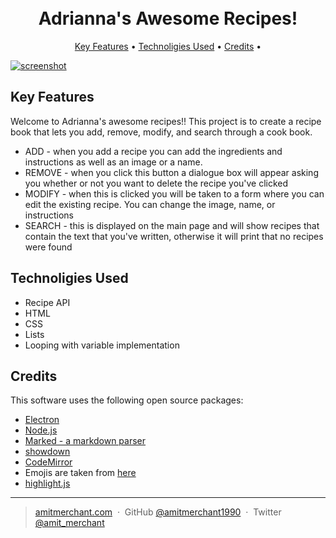 <h1 align="center">
  <br>
  Adrianna's Awesome Recipes!
  <br>
 
</h1>



<p align="center">
  <a href="#key-features">Key Features</a> •
  <a href="#how-to-use">Technoligies Used</a> •
  <a href="#credits">Credits</a> •
</p>

[![screenshot](https://raw.githubusercontent.com/amitmerchant1990/electron-markdownify/master/app/img/markdownify.gif)](https://www.google.com/url?sa=i&url=https%3A%2F%2Fwww.bsr.org%2Fen%2Findustries%2Ftechnology&psig=AOvVaw3j_VuepiimwFGb7orXPBt9&ust=1713020352725000&source=images&cd=vfe&opi=89978449&ved=0CBIQjRxqFwoTCIj_6qb4vIUDFQAAAAAdAAAAABAE)

## Key Features
Welcome to Adrianna's awesome recipes!! This project is to create a recipe book that lets you add, remove, modify, and search through a cook book.
* ADD - when you add a recipe you can add the ingredients and instructions as well as an image or a name.
* REMOVE - when you click this button a dialogue box will appear asking you whether or not you want to delete the recipe you've clicked
* MODIFY - when this is clicked you will be taken to a form where you can edit the existing recipe. You can change the image, name, or instructions
* SEARCH - this is displayed on the main page and will show recipes that contain the text that you've written, otherwise it will print that no recipes were found




## Technoligies Used
* Recipe API
* HTML
* CSS
* Lists
* Looping with variable implementation

## Credits

This software uses the following open source packages:

- [Electron](http://electron.atom.io/)
- [Node.js](https://nodejs.org/)
- [Marked - a markdown parser](https://github.com/chjj/marked)
- [showdown](http://showdownjs.github.io/showdown/)
- [CodeMirror](http://codemirror.net/)
- Emojis are taken from [here](https://github.com/arvida/emoji-cheat-sheet.com)
- [highlight.js](https://highlightjs.org/)





---

> [amitmerchant.com](https://www.amitmerchant.com) &nbsp;&middot;&nbsp;
> GitHub [@amitmerchant1990](https://github.com/amitmerchant1990) &nbsp;&middot;&nbsp;
> Twitter [@amit_merchant](https://twitter.com/amit_merchant)

